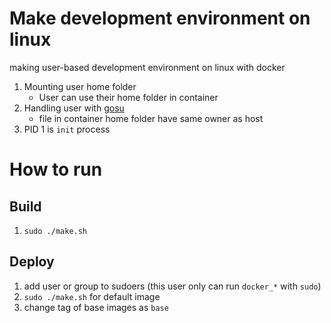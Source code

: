 # Make development environment on linux

making user-based development environment on linux with docker

1. Mounting user home folder
    - User can use their home folder in container
1. Handling user with [gosu](https://github.com/tianon/gosu)
    - file in container home folder have same owner as host
1. PID 1 is `init` process

# How to run

## Build

1. `sudo ./make.sh`

## Deploy

1. add user or group to sudoers (this user only can run `docker_*` with `sudo`)
1. `sudo ./make.sh` for default image
1. change tag of base images as `base`